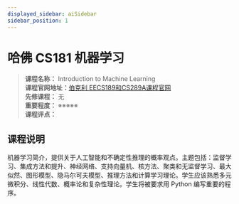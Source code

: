 ```yaml
---
displayed_sidebar: aiSidebar
sidebar_position: 1
---
```


# 哈佛 CS181 机器学习





>**课程名称：**  Introduction to Machine Learning   
**课程官网地址：**[伯克利 EECS189和CS289A课程官网](https://www.eecs189.org/)  
**先修课程：** 无  
**重要程度：** ※※※※※  
**课程评点：** 


## 课程说明
机器学习简介，提供关于人工智能和不确定性推理的概率观点。主题包括：监督学习、集成方法和提升、神经网络、支持向量机、核方法、聚类和无监督学习、最大似然、图形模型、隐马尔可夫模型、推理方法和计算学习理论。学生应该熟悉多元微积分、线性代数、概率论和复杂性理论。学生将被要求用 Python 编写重要的程序。

<Comment></Comment>
